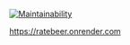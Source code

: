[![Maintainability](https://api.codeclimate.com/v1/badges/2c3b2c4d7d8170837048/maintainability)](https://codeclimate.com/github/jpasikainen/ratebeer/maintainability)


https://ratebeer.onrender.com
